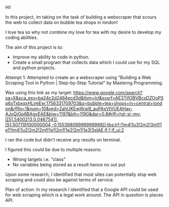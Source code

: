 Hi! 

In this project, im taking on the task of building a webscraper that scours the web to collect data on bubble tea shops in london! 

I love tea so why not combine my love for tea with my desire to develop my coding abilities. 

The aim of this project is to: 
- Improve my ability to code in python. 
- Create a small program that collects data which I could use for my SQL and python projects. 


Attempt 1: 
Attempted to create an a webscraper using "Building a Web Scraping Tool in Python | Step-by-Step Tutorial" by Masterng Programming. 

Was using this link as my target: 
    https://www.google.com/search?sa=X&sca_esv=ba24c2d2484ecd3d&tbm=lcl&sxsrf=AE3TifOBVBcsDZOoPSp6xTxbxqxHLireEw:1756331709703&q=bubble+tea+shops+in+central+london&rflfq=1&num=10&ved=2ahUKEwj6rai9_auPAxVtVUEAHav-AJoQjGp6BAgvEAE&biw=1197&bih=1190&dpr=0.8#rlfi=hd:;si:;mv:[[51.5400213,0.0467541],[51.507119100000004,-0.15539809999999998]];tbs:lrf:!1m4!1u3!2m2!3m1!1e1!1m4!1u2!2m2!2m1!1e1!2m1!1e2!2m1!1e3!3sIAE,lf:1,lf_ui:2

I ran the code but didn't receive any results on terminal. 

I figured this could be due to multiple reasons: 
- Wrong targets i.e. "class" 
- No variables being stored as a result hence no out put

Upon some research, I identified that most sites can potentially stop web scraping and could also be against terms of service. 


Plan of action: 
In my research I identified that a Google API could be used for web scraping which is a legal work around. 
The API in question is places API. 